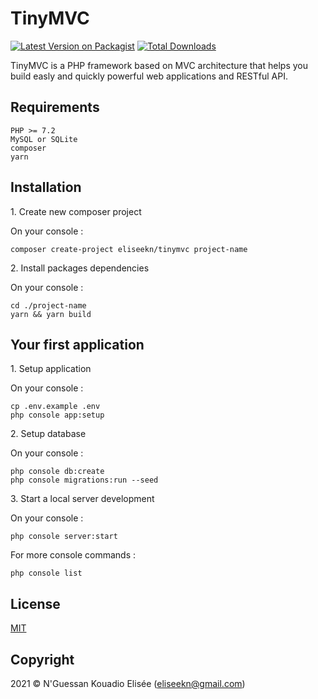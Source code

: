 # TinyMVC

[![Latest Version on Packagist](https://img.shields.io/packagist/v/eliseekn/tinymvc.svg?style=flat-square)](https://packagist.org/packages/eliseekn/tinymvc)
[![Total Downloads](https://img.shields.io/packagist/dt/eliseekn/tinymvc.svg?style=flat-square)](https://packagist.org/packages/eliseekn/tinymvc)

TinyMVC is a PHP framework based on MVC architecture that helps you build easly and quickly powerful web applications and RESTful API.

## Requirements
```
PHP >= 7.2
MySQL or SQLite
composer
yarn
```

## Installation

1\. Create new composer project

On your console :
```
composer create-project eliseekn/tinymvc project-name
```

2\. Install packages dependencies

On your console :
```
cd ./project-name
yarn && yarn build
```

## Your first application

1\. Setup application

On your console :
```
cp .env.example .env
php console app:setup
```
2\. Setup database

On your console :
```
php console db:create
php console migrations:run --seed
```
3\. Start a local server development

On your console :
```
php console server:start
```
For more console commands :
```
php console list
```

## License
[MIT](https://opensource.org/licenses/MIT)

## Copyright
2021 © N'Guessan Kouadio Elisée (eliseekn@gmail.com)
